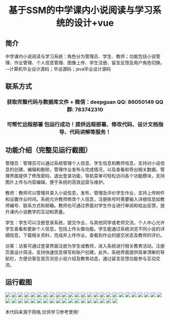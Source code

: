 <p><h1 align="center">基于SSM的中学课内小说阅读与学习系统的设计+vue</h1></p>

## 简介
中学课内小说阅读与学习系统：角色分为管理员、学生、教师；功能包括小说管理、作业管理、个人信息管理、图像上传、学生注册、留言反馈及用户角色切换。    --计算机毕业设计源码；毕设源码；java毕业设计源码


## 联系方式
<p><h3 align="center">获取完整代码与数据库文件 + 微信：deepguan QQ: 86050149 QQ群: 783742310</h3></p>
<p><h3 align="center">可帮忙远程部署 包运行成功！提供远程部署、修改代码、设计文档指导、代码讲解等服务！</h3></p>

## 功能介绍（完整见运行截图）
管理员：管理员可以通过系统管理个人信息、学生信息和教师信息，支持对小说信息的创建、编辑和删除，管理作业发布与完成情况，以及查看和导出相关数据。管理界面提供了修改密码、退出登录功能，导航菜单可轻松访问各个功能模块，支持图片上传与内容编辑，便于系统的高效运营与维护。

教师：教师可以管理并录入小说信息，发布、管理及评价学生作业，支持上传附件和设置作业时间。系统允许教师修改个人信息，注册账号时需要输入详细信息如教师编号、联系方式和邮箱。教师也可通过界面对学生作业进行审阅和给出反馈，提升课内小说教学的互动和质量。

学生：学生可以注册登录系统，提交作业，与其他同学或老师交流。个人中心允许学生查看和更新个人信息，包括上传头像功能。学生能通过系统浏览不同小说的详细信息，下载相关资料，完成并上传作业，查看到作业的提交状态及教师的评价。

访客：访客可通过登录界面注册为学生或教师，进入系统进行相关教育活动。注册页面设计简洁，支持快速信息填写和账户创建。此外，系统界面提供简单清晰的导航栏，方便访客在首页浏览小说介绍及教育动态，通过留言反馈功能参与互动交流。


## 运行截图
![](https://bs-1329754181.cos.ap-shanghai.myqcloud.com/ssm/MiddleSchoolNovelReadingSystem/img/001.jpg)
![](https://bs-1329754181.cos.ap-shanghai.myqcloud.com/ssm/MiddleSchoolNovelReadingSystem/img/002.jpg)
![](https://bs-1329754181.cos.ap-shanghai.myqcloud.com/ssm/MiddleSchoolNovelReadingSystem/img/003.jpg)
![](https://bs-1329754181.cos.ap-shanghai.myqcloud.com/ssm/MiddleSchoolNovelReadingSystem/img/004.jpg)
![](https://bs-1329754181.cos.ap-shanghai.myqcloud.com/ssm/MiddleSchoolNovelReadingSystem/img/005.jpg)
![](https://bs-1329754181.cos.ap-shanghai.myqcloud.com/ssm/MiddleSchoolNovelReadingSystem/img/006.jpg)
![](https://bs-1329754181.cos.ap-shanghai.myqcloud.com/ssm/MiddleSchoolNovelReadingSystem/img/007.jpg)
![](https://bs-1329754181.cos.ap-shanghai.myqcloud.com/ssm/MiddleSchoolNovelReadingSystem/img/008.jpg)
![](https://bs-1329754181.cos.ap-shanghai.myqcloud.com/ssm/MiddleSchoolNovelReadingSystem/img/009.jpg)
![](https://bs-1329754181.cos.ap-shanghai.myqcloud.com/ssm/MiddleSchoolNovelReadingSystem/img/010.jpg)
![](https://bs-1329754181.cos.ap-shanghai.myqcloud.com/ssm/MiddleSchoolNovelReadingSystem/img/011.jpg)
![](https://bs-1329754181.cos.ap-shanghai.myqcloud.com/ssm/MiddleSchoolNovelReadingSystem/img/012.jpg)
![](https://bs-1329754181.cos.ap-shanghai.myqcloud.com/ssm/MiddleSchoolNovelReadingSystem/img/013.jpg)
![](https://bs-1329754181.cos.ap-shanghai.myqcloud.com/ssm/MiddleSchoolNovelReadingSystem/img/014.jpg)
![](https://bs-1329754181.cos.ap-shanghai.myqcloud.com/ssm/MiddleSchoolNovelReadingSystem/img/015.jpg)
![](https://bs-1329754181.cos.ap-shanghai.myqcloud.com/ssm/MiddleSchoolNovelReadingSystem/img/016.jpg)
![](https://bs-1329754181.cos.ap-shanghai.myqcloud.com/ssm/MiddleSchoolNovelReadingSystem/img/017.jpg)
![](https://bs-1329754181.cos.ap-shanghai.myqcloud.com/ssm/MiddleSchoolNovelReadingSystem/img/018.jpg)
![](https://bs-1329754181.cos.ap-shanghai.myqcloud.com/ssm/MiddleSchoolNovelReadingSystem/img/019.jpg)
![](https://bs-1329754181.cos.ap-shanghai.myqcloud.com/ssm/MiddleSchoolNovelReadingSystem/img/020.jpg)
![](https://bs-1329754181.cos.ap-shanghai.myqcloud.com/ssm/MiddleSchoolNovelReadingSystem/img/021.jpg)
![](https://bs-1329754181.cos.ap-shanghai.myqcloud.com/ssm/MiddleSchoolNovelReadingSystem/img/022.jpg)
![](https://bs-1329754181.cos.ap-shanghai.myqcloud.com/ssm/MiddleSchoolNovelReadingSystem/img/023.jpg)
![](https://bs-1329754181.cos.ap-shanghai.myqcloud.com/ssm/MiddleSchoolNovelReadingSystem/img/024.jpg)
![](https://bs-1329754181.cos.ap-shanghai.myqcloud.com/ssm/MiddleSchoolNovelReadingSystem/img/025.jpg)
![](https://bs-1329754181.cos.ap-shanghai.myqcloud.com/ssm/MiddleSchoolNovelReadingSystem/img/026.jpg)
![](https://bs-1329754181.cos.ap-shanghai.myqcloud.com/ssm/MiddleSchoolNovelReadingSystem/img/027.jpg)
![](https://bs-1329754181.cos.ap-shanghai.myqcloud.com/ssm/MiddleSchoolNovelReadingSystem/img/028.jpg)
![](https://bs-1329754181.cos.ap-shanghai.myqcloud.com/ssm/MiddleSchoolNovelReadingSystem/img/029.jpg)
![](https://bs-1329754181.cos.ap-shanghai.myqcloud.com/ssm/MiddleSchoolNovelReadingSystem/img/030.jpg)
![](https://bs-1329754181.cos.ap-shanghai.myqcloud.com/ssm/MiddleSchoolNovelReadingSystem/img/031.jpg)
![](https://bs-1329754181.cos.ap-shanghai.myqcloud.com/ssm/MiddleSchoolNovelReadingSystem/img/032.jpg)
![](https://bs-1329754181.cos.ap-shanghai.myqcloud.com/ssm/MiddleSchoolNovelReadingSystem/img/033.jpg)
![](https://bs-1329754181.cos.ap-shanghai.myqcloud.com/ssm/MiddleSchoolNovelReadingSystem/img/034.jpg)
![](https://bs-1329754181.cos.ap-shanghai.myqcloud.com/ssm/MiddleSchoolNovelReadingSystem/img/035.jpg)
![](https://bs-1329754181.cos.ap-shanghai.myqcloud.com/ssm/MiddleSchoolNovelReadingSystem/img/036.jpg)
![](https://bs-1329754181.cos.ap-shanghai.myqcloud.com/ssm/MiddleSchoolNovelReadingSystem/img/037.jpg)
![](https://bs-1329754181.cos.ap-shanghai.myqcloud.com/ssm/MiddleSchoolNovelReadingSystem/img/038.jpg)
![](https://bs-1329754181.cos.ap-shanghai.myqcloud.com/ssm/MiddleSchoolNovelReadingSystem/img/039.jpg)
![](https://bs-1329754181.cos.ap-shanghai.myqcloud.com/ssm/MiddleSchoolNovelReadingSystem/img/040.jpg)
![](https://bs-1329754181.cos.ap-shanghai.myqcloud.com/ssm/MiddleSchoolNovelReadingSystem/img/041.jpg)
![](https://bs-1329754181.cos.ap-shanghai.myqcloud.com/ssm/MiddleSchoolNovelReadingSystem/img/042.jpg)
![](https://bs-1329754181.cos.ap-shanghai.myqcloud.com/ssm/MiddleSchoolNovelReadingSystem/img/043.jpg)

<p>本代码来源于网络,仅供学习参考使用!</p>
